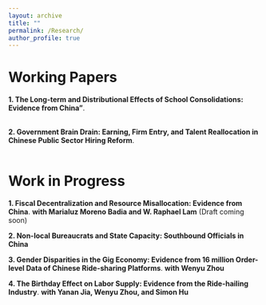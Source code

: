 ```yaml
---
layout: archive
title: ""
permalink: /Research/
author_profile: true
---
```

# Working Papers
**1. The Long-term and Distributional Effects of School Consolidations: Evidence from China”**.    
&nbsp;



**2. Government Brain Drain: Earning, Firm Entry, and Talent Reallocation in Chinese Public Sector Hiring Reform**.      
&nbsp;



# Work in Progress
**1. Fiscal Decentralization and Resource Misallocation: Evidence from China**. **with Marialuz Moreno Badia and W. Raphael Lam** (Draft coming soon)           

**2. Non-local Bureaucrats and State Capacity: Southbound Officials in China**          

**3. Gender Disparities in the Gig Economy: Evidence from 16 million Order-level Data of Chinese Ride-sharing Platforms**. **with Wenyu Zhou**       

**4. The Birthday Effect on Labor Supply: Evidence from the Ride-hailing Industry**. **with Yanan Jia, Wenyu Zhou, and Simon Hu**  

